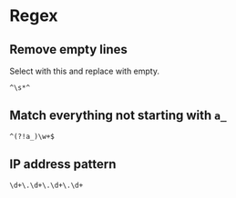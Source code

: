 # Regex

## Remove empty lines

Select with this and replace with empty.

```
^\s*^
```

## Match everything not starting with `a_`

```
^(?!a_)\w+$
```

## IP address pattern

```
\d+\.\d+\.\d+\.\d+
```
